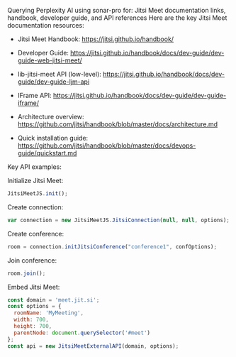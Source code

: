 Querying Perplexity AI using sonar-pro for: Jitsi Meet documentation links, handbook, developer guide, and API references
Here are the key Jitsi Meet documentation resources:

- Jitsi Meet Handbook: https://jitsi.github.io/handbook/

- Developer Guide: https://jitsi.github.io/handbook/docs/dev-guide/dev-guide-web-jitsi-meet/

- lib-jitsi-meet API (low-level): https://jitsi.github.io/handbook/docs/dev-guide/dev-guide-ljm-api

- IFrame API: https://jitsi.github.io/handbook/docs/dev-guide/dev-guide-iframe/

- Architecture overview: https://github.com/jitsi/handbook/blob/master/docs/architecture.md

- Quick installation guide: https://github.com/jitsi/handbook/blob/master/docs/devops-guide/quickstart.md

Key API examples:

Initialize Jitsi Meet:
```javascript
JitsiMeetJS.init();
```

Create connection:
```javascript
var connection = new JitsiMeetJS.JitsiConnection(null, null, options);
```

Create conference:
```javascript
room = connection.initJitsiConference("conference1", confOptions);
```

Join conference:
```javascript
room.join();
```

Embed Jitsi Meet:
```javascript
const domain = 'meet.jit.si';
const options = {
  roomName: 'MyMeeting',
  width: 700,
  height: 700,
  parentNode: document.querySelector('#meet')
};
const api = new JitsiMeetExternalAPI(domain, options);
```